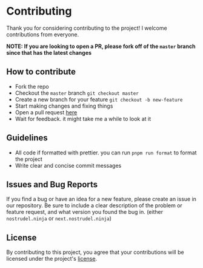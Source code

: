 # Contributing

Thank you for considering contributing to the project! I welcome contributions from everyone.

**NOTE: If you are looking to open a PR, please fork off of the `master` branch since that has the latest changes**

## How to contribute

- Fork the repo
- Checkout the `master` branch `git checkout master`
- Create a new branch for your feature `git checkout -b new-feature`
- Start making changes and fixing things
- Open a pull request [here](https://github.com/hzrd149/nostrudel/pulls)
- Wait for feedback. it might take me a while to look at it

## Guidelines

- All code if formatted with prettier. you can run `pnpm run format` to format the project
- Write clear and concise commit messages

## Issues and Bug Reports

If you find a bug or have an idea for a new feature, please create an issue in our repository.
Be sure to include a clear description of the problem or feature request, and what version you found the bug in. (either `nostrudel.ninja` or `next.nostrudel.ninja`)

## License

By contributing to this project, you agree that your contributions will be licensed under the project's [license](./LICENSE).
